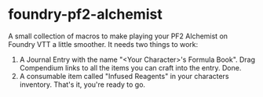 # foundry-pf2-alchemist
A small collection of macros to make playing your PF2 Alchemist on Foundry VTT a little smoother.
It needs two things to work:
1. A Journal Entry with the name "\<Your Character\>'s Formula Book". Drag Compendium links to all the items you can craft into the entry. Done.
2. A consumable item called "Infused Reagents" in your characters inventory. 
That's it, you're ready to go.
